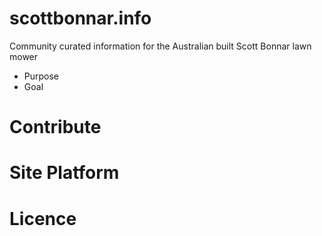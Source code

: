 # scottbonnar.info
Community curated information for the Australian built Scott Bonnar lawn mower

- Purpose
- Goal

# Contribute

# Site Platform

# Licence


